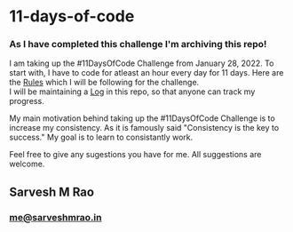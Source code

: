# 11-days-of-code
### As I have completed this challenge I'm archiving this repo!
I am taking up the #11DaysOfCode Challenge from January 28, 2022. To start with, I have to code for atleast an hour every day for 11 days.
Here are the [Rules](https://github.com/Sarveshmrao/11-days-of-code/blob/main/rules.md) which I will be following for the challenge.<br>
I will be maintaining a [Log](https://github.com/Sarveshmrao/11-days-of-code/blob/main/logs.md) in this repo, so that anyone can track my progress.<br>

My main motivation behind taking up the #11DaysOfCode Challenge is to increase my consistency. As it is famously said "Consistency is the key to success." My goal is to learn to consistantly work.<br>

Feel free to give any sugestions you have for me. All suggestions are welcome.<br>


## Sarvesh M Rao
### me@sarveshmrao.in
